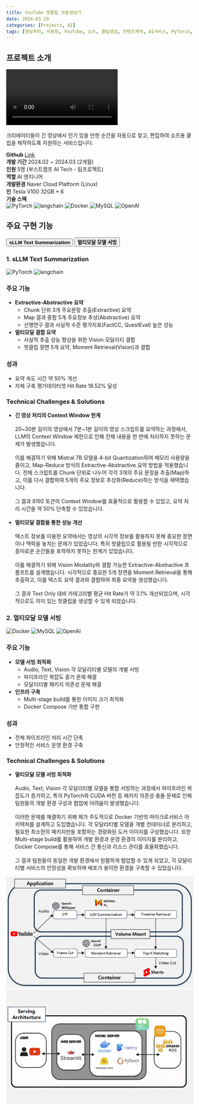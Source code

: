 ```yaml
---
title: YouTube 핫클립 자동생성기
date: 2024-03-29
categories: [Projects, AI]
tags: [영상처리, 자동화, YouTube, 쇼츠, 클립생성, 컨텐츠제작, AI서비스, PyTorch, LangChain, Docker]
---
```


<div class="project-container">
  <div class="project-section info-section">
    <h2>프로젝트 소개</h2>
    <div class="project-info">
      <div class="video-container">
        <video controls>
          <source src="https://github.com/user-attachments/assets/49ba65e1-83b6-409a-8839-ebbea9bdd01b" type="video/mp4">
          <p>브라우저가 비디오를 지원하지 않습니다.</p>
        </video>
      </div>
      <p>
        크리에이터들이 긴 영상에서 인기 있을 만한 순간을 자동으로 찾고, 편집하여 쇼츠용 클립을 제작하도록 지원하는 서비스입니다.
      </p>
      <strong>Github</strong> <a href="https://github.com/in-sukim/SNAP">Link</a><br>
      <strong>개발 기간</strong> 2024.02 ~ 2024.03 (2개월)<br>
      <strong>인원</strong> 5명 (부스트캠프 AI Tech - 팀프로젝트)<br>
      <strong>역할</strong> AI 엔지니어<br>
      <strong>개발환경</strong> Naver Cloud Platform (Linux)<br>
      <strong>인</strong> Tesla V100 32GB * 6<br>
      <strong>기술 스택</strong>
      <div class="tech-badges">
        <div class="badge-group">
          <img src="https://img.shields.io/badge/PyTorch-EE4C2C?style=for-the-badge&logo=pytorch&logoColor=white" alt="PyTorch">
          <img src="https://img.shields.io/badge/langchain-1C3C3C?style=for-the-badge&logo=langchain&logoColor=white" alt="langchain">
          <img src="https://img.shields.io/badge/Docker-2496ED?style=for-the-badge&logo=docker&logoColor=white" alt="Docker">
          <img src="https://img.shields.io/badge/MySQL-4479A1?style=for-the-badge&logo=mysql&logoColor=white" alt="MySQL">
          <img src="https://img.shields.io/badge/OpenAI-412991?style=for-the-badge&logo=openai&logoColor=white" alt="OpenAI">
        </div>
      </div>
    </div>
  </div>

  <div class="project-section main-features">
    <h2>주요 구현 기능</h2>
    <div class="features-tabs">
      <div class="tab-buttons">
        <button class="tab-button active" data-tab="feature1"><strong>sLLM Text Summarization</strong></button>
        <button class="tab-button" data-tab="feature2"><strong>멀티모달 모델 서빙</strong></button>
      </div>
      <div class="tab-content active" id="feature1">
        <div class="feature-item">
          <h3>1. sLLM Text Summarization</h3>
          <div class="section-content">
            <div class="tech-badges">
              <div class="badge-group">
                <img src="https://img.shields.io/badge/PyTorch-EE4C2C?style=for-the-badge&logo=pytorch&logoColor=white" alt="PyTorch">
                <img src="https://img.shields.io/badge/langchain-1C3C3C?style=for-the-badge&logo=langchain&logoColor=white" alt="langchain">
              </div>
            </div>
            <h3>주요 기능</h3>
            <ul class="feature-list">
              <li><strong>Extractive-Abstractive 요약</strong>
                <ul>
                  <li>Chunk 단위 3개 주요문장 추출(Extractive) 요약</li>
                  <li>Map 결과 종합 5개 주요정보 추상(Abstractive) 요약</li>
                  <li>선행연구 결과 사실적 수준 평가지표(FactCC, QuestEval) 높은 성능</li>
                </ul>
              </li>
              <li><strong>멀티모달 결합 요약</strong>
                <ul>
                  <li>사실적 추출 성능 향상을 위한 Vision 모달리티 결합</li>
                  <li>핫클립 장면 5개 요약, Moment Retrieval(Vision)과 결합</li>
                </ul>
              </li>
            </ul>
            <h3>성과</h3>
            <ul class="feature-list">
              <li>요약 속도 시간 약 50% 개선</li>
              <li>자체 구축 평가데이터셋 Hit Rate 18.52% 달성</li>
            </ul>
            <h3>Technical Challenges & Solutions</h3>
            <ul class="feature-list">
              <li>
                <strong>긴 영상 처리의 Context Window 한계</strong><br><br>
                20~30분 길이의 영상에서 7분~1분 길이의 영상 스크립트를 요약하는 과정에서, LLM의 Context Window 제한으로 인해 전체 내용을 한 번에 처리하지 못하는 문제가 발생했습니다.<br><br>
                이를 해결하기 위해 Mistral 7B 모델을 4-bit Quantization하여 메모리 사용량을 줄이고, Map-Reduce 방식의 Extractive-Abstractive 요약 방법을 적용했습니다. 전체 스크립트를 Chunk 단위로 나누어 각각 3개의 주요 문장을 추출(Map)하고, 이를 다시 결합하여 5개의 주요 정보로 추상화(Reduce)하는 방식을 채택했습니다.<br><br>
                그 결과 8192 토큰의 Context Window를 효율적으로 활용할 수 있었고, 요약 처리 시간을 약 50% 단축할 수 있었습니다.
              </li>
              <br>
              <li>
                <strong>멀티모달 결합을 통한 성능 개선</strong><br><br>
                텍스트 정보를 이용한 요약에서는 영상의 시각적 정보를 활용하지 못해 중요한 장면이나 맥락을 놓치는 문제가 있었습니다. 특히 핫클립으로 활용될 만한 시각적으로 흥미로운 순간들을 포착하지 못하는 한계가 있었습니다.<br><br>
                이를 해결하기 위해 Vision Modality와 결합 가능한 Extractive-Abstractive 프롬프트를 설계했습니다. 시각적으로 중요한 5개 장면을 Moment Retrieval을 통해 추출하고, 이를 텍스트 요약 결과와 결합하여 최종 요약을 생성했습니다.<br><br>
                그 결과 Text Only 대비 카테고리별 평균 Hit Rate가 약 3.1% 개선되었으며, 시각적으로도 의미 있는 핫클립을 생성할 수 있게 되었습니다.
              </li>
            </ul>
          </div>
        </div>
      </div>
      <div class="tab-content" id="feature2">
        <div class="feature-item">
          <h3>2. 멀티모달 모델 서빙</h3>
          <div class="section-content">
            <div class="tech-badges">
              <div class="badge-group">
                <img src="https://img.shields.io/badge/Docker-2496ED?style=for-the-badge&logo=docker&logoColor=white" alt="Docker">
                <img src="https://img.shields.io/badge/MySQL-4479A1?style=for-the-badge&logo=mysql&logoColor=white" alt="MySQL">
                <img src="https://img.shields.io/badge/OpenAI-412991?style=for-the-badge&logo=openai&logoColor=white" alt="OpenAI">
              </div>
            </div>
            <h3>주요 기능</h3>
            <ul class="feature-list">
              <li><strong>모델 서빙 최적화</strong>
                <ul>
                  <li>Audio, Text, Vision 각 모달리티별 모델의 개별 서빙</li>
                  <li>파이프라인 복잡도 증가 문제 해결</li>
                  <li>모달리티별 패키지 의존성 문제 해결</li>
                </ul>
              </li>
              <li><strong>인프라 구축</strong>
                <ul>
                  <li>Multi-stage build를 통한 이미지 크기 최적화</li>
                  <li>Docker Compose 기반 통합 구현</li>
                </ul>
              </li>
            </ul>
            <h3>성과</h3>
            <ul class="feature-list">
              <li>전체 파이프라인 처리 시간 단축</li>
              <li>안정적인 서비스 운영 환경 구축</li>
            </ul>
            <h3>Technical Challenges & Solutions</h3>
            <ul class="feature-list">
              <li>
                <strong>멀티모달 모델 서빙 최적화</strong><br><br>
                Audio, Text, Vision 각 모달리티별 모델을 통합 서빙하는 과정에서 파이프라인 복잡도가 증가하고, 특히 PyTorch와 CUDA 버전 등 패키지 의존성 충돌 문제로 인해 팀원들의 개발 환경 구성과 협업에 어려움이 발생했습니다.<br><br>
                이러한 문제를 해결하기 위해 제가 주도적으로 Docker 기반의 마이크로서비스 아키텍처를 설계하고 도입했습니다. 각 모달리티별 모델을 개별 컨테이너로 분리하고, 필요한 최소한의 패키지만을 포함하는 경량화된 도커 이미지를 구성했습니다. 또한 Multi-stage build를 활용하여 개발 환경과 운영 환경의 이미지를 분리하고, Docker Compose를 통해 서비스 간 통신과 리소스 관리를 효율화했습니다.<br><br>
                그 결과 팀원들이 동일한 개발 환경에서 원활하게 협업할 수 있게 되었고, 각 모달리티별 서비스의 안정성을 확보하며 배포가 용이한 환경을 구축할 수 있었습니다.
              </li>
            </ul>
          </div>
        </div>
      </div>
    </div>
  </div>
</div>

<div class="architecture-diagram">
  <img src="assets/img/snap/system.png" alt="시스템 아키텍처">
  <img src="assets/img/snap/infra.png" alt="인프라 구조도">
</div>

<script src="/assets/js/projects.js"></script>

